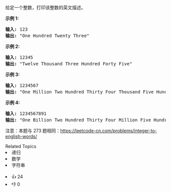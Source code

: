 <p>给定一个整数，打印该整数的英文描述。</p>

<p><strong>示例 1:</strong></p>

<pre>
<strong>输入:</strong> 123
<strong>输出:</strong> "One Hundred Twenty Three"
</pre>

<p><strong>示例 2:</strong></p>

<pre>
<strong>输入:</strong> 12345
<strong>输出:</strong> "Twelve Thousand Three Hundred Forty Five"</pre>

<p><strong>示例 3:</strong></p>

<pre>
<strong>输入:</strong> 1234567
<strong>输出:</strong> "One Million Two Hundred Thirty Four Thousand Five Hundred Sixty Seven"</pre>

<p><strong>示例 4:</strong></p>

<pre>
<strong>输入:</strong> 1234567891
<strong>输出:</strong> "One Billion Two Hundred Thirty Four Million Five Hundred Sixty Seven Thousand Eight Hundred Ninety One"</pre>

<p>注意：本题与&nbsp;273 题相同：<a href="https://leetcode-cn.com/problems/integer-to-english-words/">https://leetcode-cn.com/problems/integer-to-english-words/</a></p>

<div><div>Related Topics</div><div><li>递归</li><li>数学</li><li>字符串</li></div></div><br><div><li>👍 24</li><li>👎 0</li></div>
